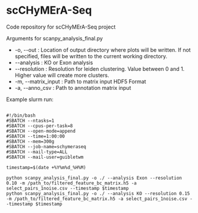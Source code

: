 # scCHyMErA-Seq
Code repository for scCHyMErA-Seq project


Arguments for scanpy_analysis_final.py

- -o, --out : Location of output directory where plots will be written. If not specified, files will be written to the current working directory.
- --analysis : KO or Exon analysis
- --resolution : Resolution for leiden clustering. Value between 0 and 1. Higher value will create more clusters.
- -m, --matrix_input : Path to matrix input HDF5 Format
- -a, --anno_csv : Path to annotation matrix input

Example slurm run:

```

#!/bin/bash
#SBATCH --ntasks=1
#SBATCH --cpus-per-task=8
#SBATCH --open-mode=append
#SBATCH --time=1:00:00
#SBATCH --mem=300g
#SBATCH --job-name=schymeraseq
#SBATCH --mail-type=ALL
#SBATCH --mail-user=guibletwm

timestamp=$(date +%Y%m%d_%H%M)

python scanpy_analysis_final.py -o ./ --analysis Exon --resolution 0.10 -m /path_to/filtered_feature_bc_matrix.h5 -a select_pairs_1noise.csv --timestamp $timestamp
python scanpy_analysis_final.py -o ./ --analysis KO --resolution 0.15 -m /path_to/filtered_feature_bc_matrix.h5 -a select_pairs_1noise.csv --timestamp $timestamp

```
